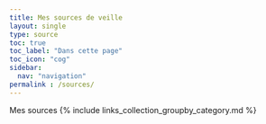 ```yaml
---
title: Mes sources de veille
layout: single
type: source
toc: true
toc_label: "Dans cette page"
toc_icon: "cog"
sidebar:
  nav: "navigation"
permalink : /sources/
---
```

Mes sources
{% include links_collection_groupby_category.md %}
